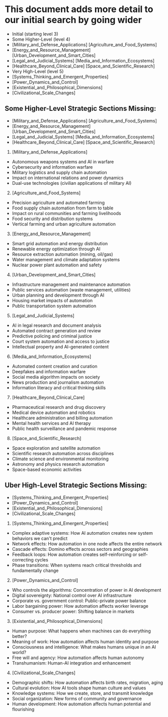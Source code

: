 # This document adds more detail to our initial search by going wider
- Initial                               (starting level 3)
- Some Higher-Level                     (level 4)
- [Military_and_Defense_Applications]   [Agriculture_and_Food_Systems] 
- [Energy_and_Resource_Management]      [Urban_Development_and_Smart_Cities]
- [Legal_and_Judicial_Systems]          [Media_and_Information_Ecosystems]
- [Healthcare_Beyond_Clinical_Care]     [Space_and_Scientific_Research]
- Very High-Level                       (level 5)
- [Systems_Thinking_and_Emergent_Properties]
- [Power_Dynamics_and_Control]
- [Existential_and_Philosophical_Dimensions] 
- [Civilizational_Scale_Changes]



## Some Higher-Level Strategic Sections Missing:

- [Military_and_Defense_Applications]   [Agriculture_and_Food_Systems] 
- [Energy_and_Resource_Management]      [Urban_Development_and_Smart_Cities]
- [Legal_and_Judicial_Systems]          [Media_and_Information_Ecosystems]
- [Healthcare_Beyond_Clinical_Care]     [Space_and_Scientific_Research]

1. [Military_and_Defense_Applications]
- Autonomous weapons systems and AI in warfare
- Cybersecurity and information warfare
- Military logistics and supply chain automation
- Impact on international relations and power dynamics
- Dual-use technologies (civilian applications of military AI)
2. [Agriculture_and_Food_Systems]
- Precision agriculture and automated farming
- Food supply chain automation from farm to table
- Impact on rural communities and farming livelihoods
- Food security and distribution systems
- Vertical farming and urban agriculture automation
3. [Energy_and_Resource_Management]
- Smart grid automation and energy distribution
- Renewable energy optimization through AI
- Resource extraction automation (mining, oil/gas)
- Water management and climate adaptation systems
- Nuclear power plant automation and safety
4. [Urban_Development_and_Smart_Cities]
- Infrastructure management and maintenance automation
- Public services automation (waste management, utilities)
- Urban planning and development through AI
- Housing market impacts of automation
- Public transportation system automation
5. [Legal_and_Judicial_Systems]
- AI in legal research and document analysis
- Automated contract generation and review
- Predictive policing and criminal justice
- Court system automation and access to justice
- Intellectual property and AI-generated content
6. [Media_and_Information_Ecosystems]
- Automated content creation and curation
- Deepfakes and information warfare
- Social media algorithm impacts on society
- News production and journalism automation
- Information literacy and critical thinking skills
7. [Healthcare_Beyond_Clinical_Care]
- Pharmaceutical research and drug discovery
- Medical device automation and robotics
- Healthcare administration and billing automation
- Mental health services and AI therapy
- Public health surveillance and pandemic response
8. [Space_and_Scientific_Research]
- Space exploration and satellite automation
- Scientific research automation across disciplines
- Climate science and environmental monitoring
- Astronomy and physics research automation
- Space-based economic activities



## Uber High-Level Strategic Sections Missing:
- [Systems_Thinking_and_Emergent_Properties]
- [Power_Dynamics_and_Control]
- [Existential_and_Philosophical_Dimensions] 
- [Civilizational_Scale_Changes]

1. [Systems_Thinking_and_Emergent_Properties]
- Complex adaptive systems: How AI automation creates new system behaviors we can't predict
- Network effects: How automation in one node affects the entire network
- Cascade effects: Domino effects across sectors and geographies
- Feedback loops: How automation creates self-reinforcing or self-correcting cycles
- Phase transitions: When systems reach critical thresholds and fundamentally change

2. [Power_Dynamics_and_Control]
- Who controls the algorithms: Concentration of power in AI development
- Digital sovereignty: National control over AI infrastructure
- Corporate vs. government control: Public-private power balance
- Labor bargaining power: How automation affects worker leverage
- Consumer vs. producer power: Shifting balance in markets

3. [Existential_and_Philosophical_Dimensions]
- Human purpose: What happens when machines can do everything better?
- Meaning of work: How automation affects human identity and purpose
- Consciousness and intelligence: What makes humans unique in an AI world?
- Free will and agency: How automation affects human autonomy
- Transhumanism: Human-AI integration and enhancement

4. [Civilizational_Scale_Changes]
- Demographic shifts: How automation affects birth rates, migration, aging
- Cultural evolution: How AI tools shape human culture and values
- Knowledge systems: How we create, store, and transmit knowledge
- Social organization: New forms of community and governance
- Human development: How automation affects human potential and flourishing